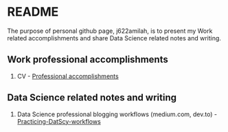 # README

The purpose of personal github page, j622amilah, is to present my Work related accomplishments and share Data Science related notes and writing.


## Work professional accomplishments
1. CV - [Professional accomplishments](https://github.com/j622amilah/CV)


## Data Science related notes and writing
1. Data Science professional blogging workflows (medium.com, dev.to) - [Practicing-DatScy-workflows](https://github.com/j622amilah/Practicing-DatScy-workflows) 

